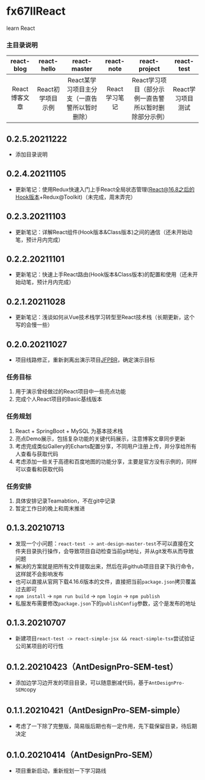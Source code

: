 # fx67llReact
learn React


### 主目录说明
|  react-blog   | react-hello  |  react-master  |  react-note  |  react-project  |  react-test  |
|  :----:  |  :----:  |  :----:  |  :----:  |  :----:  |  :----:  |
|  React博客文章  |  React初学项目示例  |  React某学习项目主分支（一直告警所以暂时删除）  |  React学习笔记  |  React学习项目（部分示例一直告警所以暂时删除部分示例）  |  React学习项目测试  |


## 0.2.5.20211222
* 添加目录说明  

## 0.2.4.20211105  
* 更新笔记：使用Redux快速入门上手React全局状态管理(React@16.8之后的Hook版本+Redux@Toolkit)（未完成，周末弄完）

## 0.2.3.20211103
* 更新笔记：详解React组件(Hook版本&Class版本)之间的通信（还未开始动笔，预计月内完成）  

## 0.2.2.20211101
* 更新笔记：快速上手React路由(Hook版本&Class版本)的配置和使用（还未开始动笔，预计月内完成）  

## 0.2.1.20211028
* 更新笔记：浅谈如何从Vue技术栈学习转型至React技术栈（长期更新，这个写的会慢一些）  

## 0.2.0.20211027
* 项目线路修正，重新剥离出演示项目[JFPBR](https://github.com/fx67ll/JFPBR)，确定演示目标  

### 任务目标
1. 用于演示曾经做过的React项目中一些亮点功能  
2. 完成个人React项目的Basic基线版本  

### 任务规划
1. React + SpringBoot +  MySQL 为基本技术栈  
2. 亮点Demo展示，包括复杂功能的关键代码展示，注意博客文章同步更新  
3. 考虑完成类似Gallery的Echarts配置分享，不同用户注册上传，并分享给所有人查看与获取代码  
4. 考虑添加一些关于高德和百度地图的功能分享，主要是官方没有示例的，同样可以查看和获取代码  

### 任务安排
1. 具体安排记录Teamabtion，不在git中记录  
2. 暂定工作日的晚上和周末推进  

## 0.1.3.20210713
* 发现一个小问题：`react-test -> ant-design-master-test`不可以直接在文件夹目录执行操作，会导致项目自动检查当前git地址，并从git发布从而导致问题  
* 解决的方案就是把所有文件提取出来，然后在非github项目目录下执行命令，这样就不会影响发布  
* 也可以直接从官网下载4.16.6版本的文件，直接把当前`package.json`拷贝覆盖过去即可  
* `npm install` -> `npm run build` -> `npm login` -> `npm publish`  
* 私服发布需要修改`package.json`下的`publishConfig`参数，这个是发布的地址  

## 0.1.3.20210707
* 新建项目`react-test -> react-simple-jsx && react-simple-tsx`尝试验证公司某项目的可行性  

## 0.1.2.20210423（AntDesignPro-SEM-test）
* 添加边学习边开发的项目目录，可以随意删减代码，基于`AntDesignPro-SEM`copy

## 0.1.1.20210421（AntDesignPro-SEM-simple）
* 考虑了一下除了完整版，简易版后期也有一定作用，先下载保留目录，待后期决定

## 0.1.0.20210414（AntDesignPro-SEM）
* 项目重新启动，重新规划一下学习路线